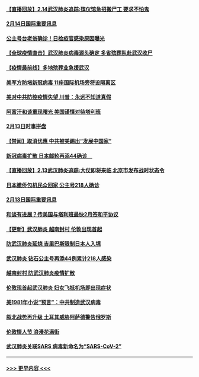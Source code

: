 #### [【直播回放】2.14武汉肺炎追踪:殡仪馆急招搬尸工 要求不怕鬼](../pages/prog202/a102777141.md?t=02142311) 
#### [2月14日国际重要讯息](../pages/prog202/a102777073.md?t=02142311) 
#### [公主号台老翁确诊！日检疫官感染原因曝光](../pages/prog202/a102777075.md?t=02142311) 
#### [【全球疫情直击】武汉肺炎病毒源头确定 多省殡葬队赴武汉收尸](../pages/prog202/a102777026.md?t=02142311) 
#### [【疫情最前线】多地殡葬业急援武汉](../pages/prog202/a102776986.md?t=02142311) 
#### [美军方防堵新冠病毒 11座国际机场旁将设隔离区](../pages/prog202/a102776870.md?t=02142311) 
#### [美对中共防控疫情失望 川普：永远不知道真假](../pages/prog202/a102776836.md?t=02142311) 
#### [阿富汗和谈重现曙光 美国谨慎对待塔利班](../pages/prog202/a102776748.md?t=02142311) 
#### [2月13日时事拼盘](../pages/prog202/a102776689.md?t=02142311) 
#### [【禁闻】取消优惠 中共被美踢出“发展中国家”](../pages/prog202/a102776670.md?t=02142311) 
#### [新冠病毒扩散 日本邮轮再添44确诊　](../pages/prog202/a102776518.md?t=02142311) 
#### [【直播回放】2.13武汉肺炎追踪:大仗即将来临 北京市发布战时状态令](../pages/prog202/a102776399.md?t=02142311) 
#### [日本撤侨包机民众回家 公主号218人确诊](../pages/prog202/a102776346.md?t=02142311) 
#### [2月13日国际重要讯息](../pages/prog202/a102776339.md?t=02142311) 
#### [和谈有进展？传美国与塔利班最快2月签和平协议](../pages/prog202/a102776291.md?t=02142311) 
#### [【更新】武汉肺炎 越南封村 伦敦出现首起](../pages/prog202/a102770740.md?t=02142311) 
#### [防武汉肺炎延烧 吉里巴斯限制日本人入境](../pages/prog202/a102776276.md?t=02142311) 
#### [武汉肺炎 钻石公主号再添44例累计218人感染](../pages/prog202/a102776089.md?t=02142311) 
#### [越南封村 防武汉肺炎疫情扩散](../pages/prog202/a102776214.md?t=02142311) 
#### [伦敦现首起武汉肺炎 妇女飞抵机场即出现症状](../pages/prog202/a102776031.md?t=02142311) 
#### [美1981年小说“预言”：中共制造武汉病毒](../pages/prog202/a102775980.md?t=02142311) 
#### [叙北战势再升级 土耳其威胁阿萨德警告俄罗斯](../pages/prog202/a102775904.md?t=02142311) 
#### [伦敦情人节 浪漫花满街](../pages/prog202/a102775786.md?t=02142311) 
#### [武汉肺炎关联SARS 病毒新命名为“SARS-CoV-2”](../pages/prog202/a102775719.md?t=02142311) 

----
#### [ >>> 更早内容 <<< ](../indexes/prog202-earlier.md)
